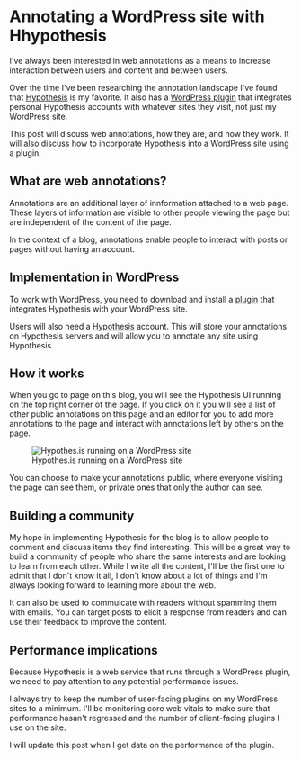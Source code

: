 # Annotating a WordPress site with Hhypothesis

I've always been interested in web annotations as a means to increase interaction between users and content and between users.

Over the time I've been researching the annotation landscape I've found that [Hypothesis](https://hypothes.is) is my favorite. It also has a [WordPress plugin](https://wordpress.org/plugins/hypothesis/) that integrates personal Hypothesis accounts with whatever sites they visit, not just my WordPress site.

This post will discuss web annotations, how they are, and how they work. It will also discuss how to incorporate Hypothesis into a WordPress site using a plugin.

## What are web annotations?

Annotations are an additional layer of innformation attached to a web page. These layers of information are visible to other people viewing the page but are independent of the content of the page.

In the context of a blog, annotations enable people to interact with posts or pages without having an account.

## Implementation in WordPress

To work with WordPress, you need to download and install a [plugin](https://wordpress.org/plugins/hypothesis/) that integrates Hypothesis with your WordPress site.

Users will also need a [Hypothesis](https://hypothes.is) account. This will store your annotations on Hypothesis servers and will allow you to annotate any site using Hypothesis.

## How it works

When you go to page on this blog, you will see the Hypothesis UI running on the top right corner of the page. If you click on it you will see a list of other public annotations on this page and an editor for you to add more annotations to the page and interact with annotations left by others on the page.

<figure>
  <img src='https://res.cloudinary.com/dfh6ihzvj/images/v1629836729/publishing-project.rivendellweb.net/hypothesis-01/hypothesis-01.png?_i=AA' alt='Hypothes.is running on a WordPress site'>
  <figcaption>Hypothes.is running on a WordPress site</figcaption>
</figure>

You can choose to make your annotations public, where everyone visiting the page can see them, or private ones that only the author can see.

## Building a community

My hope in implementing Hypothesis for the blog is to allow people to comment and discuss items they find interesting. This will be a great way to build a community of people who share the same interests and are looking to learn from each other. While I write all the content, I'll be the first one to admit that I don't know it all, I don't know about a lot of things and I'm always looking forward to learning more about the web.

It can also be used to commuicate with readers without spamming them with emails. You can target posts to elicit a response from readers and can use their feedback to improve the content.

## Performance implications

Because Hypothesis is a web service that runs through a WordPress plugin, we need to pay attention to any potential performance issues.

I always try to keep the number of user-facing plugins on my WordPress sites to a minimum. I'll be monitoring core web vitals to make sure that performance hasan't regressed and the number of client-facing plugins I use on the site.

I will update this post when I get data on the performance of the plugin.
